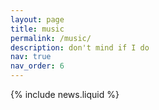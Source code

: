 ```yaml
---
layout: page
title: music
permalink: /music/
description: don't mind if I do
nav: true
nav_order: 6
---
```


{% include news.liquid %}
